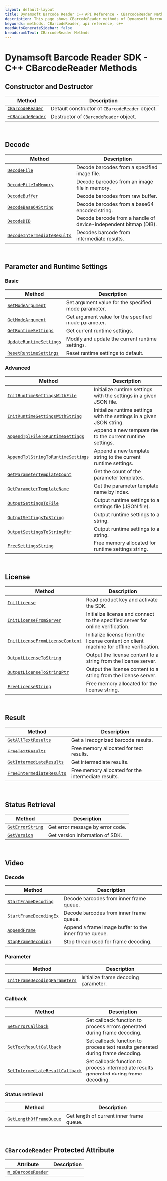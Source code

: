 ```yaml
---
layout: default-layout
title: Dynamsoft Barcode Reader C++ API Reference - CBarcodeReader Methods
description: This page shows CBarcodeReader methods of Dynamsoft Barcode Reader for C++ Language.
keywords: methods, CBarcodeReader, api reference, c++
needAutoGenerateSidebar: false
breadcrumbText: CBarcodeReader Methods
---
```


# Dynamsoft Barcode Reader SDK - C++ CBarcodeReader Methods

## Constructor and Destructor
   
  | Method               | Description |
  |----------------------|-------------|
  | [`CBarcodeReader`](constructor-and-destructor.md#cbarcodereader) | Default constructor of `CBarcodeReader` object.|
  | [`~CBarcodeReader`](constructor-and-destructor.md#~cbarcodereader) | Destructor of `CBarcodeReader` object.|
   
   
&nbsp; 
   
   
## Decode
   
  | Method               | Description |
  |----------------------|-------------|
  | [`DecodeFile`](decode.md#decodefile) | Decode barcodes from a specified image file. |
  | [`DecodeFileInMemory`](decode.md#decodefileinmemory) | Decode barcodes from an image file in memory. |
  | [`DecodeBuffer`](decode.md#decodebuffer) | Decode barcodes from raw buffer. |
  | [`DecodeBase64String`](decode.md#decodebase64string) | Decode barcodes from a base64 encoded string. |
  | [`DecodeDIB`](decode.md#decodedib) | Decode barcode from a handle of device-independent bitmap (DIB). |
  | [`DecodeIntermediateResults`](decode.md#decodeintermediateresults) | Decodes barcode from intermediate results. |
   
   
&nbsp; 
   
   
   
## Parameter and Runtime Settings

### Basic
   
  | Method               | Description |
  |----------------------|-------------|
  | [`SetModeArgument`](parameter-and-runtime-settings-basic.md#setmodeargument) | Set argument value for the specified mode parameter. |
  | [`GetModeArgument`](parameter-and-runtime-settings-basic.md#getmodeargument) | Get argument value for the specified mode parameter. |
  | [`GetRuntimeSettings`](parameter-and-runtime-settings-basic.md#getruntimesettings) | Get current runtime settings. |
  | [`UpdateRuntimeSettings`](parameter-and-runtime-settings-basic.md#updateruntimesettings) | Modify and update the current runtime settings. |
  | [`ResetRuntimeSettings`](parameter-and-runtime-settings-basic.md#resetruntimesettings) | Reset runtime settings to default. |

### Advanced
  
  | Method               | Description |
  |----------------------|-------------|
  | [`InitRuntimeSettingsWithFile`](parameter-and-runtime-settings-advanced.md#initruntimesettingswithfile)  | Initialize runtime settings with the settings in a given JSON file. |
  | [`InitRuntimeSettingsWithString`](parameter-and-runtime-settings-advanced.md#initruntimesettingswithstring) | Initialize runtime settings with the settings in a given JSON string. |
  | [`AppendTplFileToRuntimeSettings`](parameter-and-runtime-settings-advanced.md#appendtplfiletoruntimesettings) | Append a new template file to the current runtime settings. |
  | [`AppendTplStringToRuntimeSettings`](parameter-and-runtime-settings-advanced.md#appendtplstringtoruntimesettings) | Append a new template string to the current runtime settings. |
  | [`GetParameterTemplateCount`](parameter-and-runtime-settings-advanced.md#getparametertemplatecount) | Get the count of the parameter templates. |
  | [`GetParameterTemplateName`](parameter-and-runtime-settings-advanced.md#getparametertemplatename) | Get the parameter template name by index. |
  | [`OutputSettingsToFile`](parameter-and-runtime-settings-advanced.md#outputsettingstofile) | Output runtime settings to a settings file (JSON file). |
  | [`OutputSettingsToString`](parameter-and-runtime-settings-advanced.md#outputsettingstostring) | Output runtime settings to a string. |
  | [`OutputSettingsToStringPtr`](parameter-and-runtime-settings-advanced.md#outputsettingstostringptr) | Output runtime settings to a string. |
  | [`FreeSettingsString`](parameter-and-runtime-settings-advanced.md#freesettingsstring) | Free memory allocated for runtime settings string. |
   
      
&nbsp; 

   
## License
  
  | Method               | Description |
  |----------------------|-------------|
  | [`InitLicense`](license.md#initlicense) | Read product key and activate the SDK. |
  | [`InitLicenseFromServer`](license.md#initlicensefromserver) | Initialize license and connect to the specified server for online verification. |
  | [`InitLicenseFromLicenseContent`](license.md#initlicensefromlicensecontent) | Initialize license from the license content on client machine for offline verification. |
  | [`OutputLicenseToString`](license.md#outputlicensetostring) | Output the license content to a string from the license server. |
  | [`OutputLicenseToStringPtr`](license.md#outputlicensetostringptr) | Output the license content to a string from the license server. |
  | [`FreeLicenseString`](license.md#freelicensestring) | Free memory allocated for the license string. |
   
   
&nbsp; 
   
   
## Result
   
  | Method               | Description |
  |----------------------|-------------|
  | [`GetAllTextResults`](result.md#getalltextresults) | Get all recognized barcode results. |
  | [`FreeTextResults`](result.md#freetextresults) | Free memory allocated for text results. |
  | [`GetIntermediateResults`](result.md#getintermediateresults) | Get intermediate results. |
  | [`FreeIntermediateResults`](result.md#freeintermediateresults) | Free memory allocated for the intermediate results. |
   
      
&nbsp; 

   
## Status Retrieval
   
  | Method               | Description |
  |----------------------|-------------|
  | [`GetErrorString`](status-retrieval.md#geterrorstring) | Get error message by error code.|
  | [`GetVersion`](status-retrieval.md#getversion) | Get version information of SDK.|
   
      
&nbsp; 

   
## Video

### Decode
    
   | Method               | Description |
   |----------------------|-------------|
   | [`StartFrameDecoding`](video.md#startframedecoding) | Decode barcodes from inner frame queue. |
   | [`StartFrameDecodingEx`](video.md#startframedecodingex) | Decode barcodes from inner frame queue. |
   | [`AppendFrame`](video.md#appendframe) | Append a frame image buffer to the inner frame queue. |
   | [`StopFrameDecoding`](video.md#stopframedecoding) | Stop thread used for frame decoding. |

### Parameter
   
   | Method               | Description |
   |----------------------|-------------|
   | [`InitFrameDecodingParameters`](video.md#initframedecodingparameters) | Initialize frame decoding parameter. |

### Callback
   
   | Method               | Description |
   |----------------------|-------------|
   | [`SetErrorCallback`](video.md#seterrorcallback) | Set callback function to process errors generated during frame decoding. |
   | [`SetTextResultCallback`](video.md#settextresultcallback) | Set callback function to process text results generated during frame decoding. |
   | [`SetIntermediateResultCallback`](video.md#setintermediateresultcallback) | Set callback function to process intermediate results generated during frame decoding. |

### Status retrieval
   
   | Method               | Description |
   |----------------------|-------------|
   | [`GetLengthOfFrameQueue`](video.md#getlengthofframequeue) | Get length of current inner frame queue. |
 
   
&nbsp; 


## `CBarcodeReader` Protected Attribute
  
  | Attribute            | Description |
  |----------------------|-------------|
  | [`m_pBarcodeReader`]()  | |
  
   
&nbsp; 

